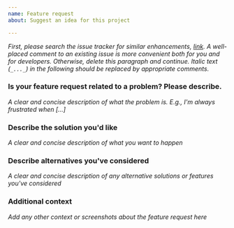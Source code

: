 ```yaml
---
name: Feature request
about: Suggest an idea for this project

---
```


_First, please search the issue tracker for similar enhancements, [link](https://github.com/adda-team/adda/issues). A well-placed comment to an existing issue is more convenient both for you and for developers. Otherwise, delete this paragraph and continue. Italic text (`_..._`) in the following should be replaced by appropriate comments._

### Is your feature request related to a problem? Please describe.
_A clear and concise description of what the problem is. E.g., I'm always frustrated when [...]_

### Describe the solution you'd like
_A clear and concise description of what you want to happen_

### Describe alternatives you've considered
_A clear and concise description of any alternative solutions or features you've considered_

### Additional context
_Add any other context or screenshots about the feature request here_

